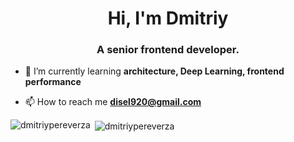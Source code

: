 <h1 align="center">Hi, I'm Dmitriy</h1>
<h3 align="center">A senior frontend developer.</h3>

- 🌱 I’m currently learning **architecture, Deep Learning, frontend performance**

- 📫 How to reach me **disel920@gmail.com**

<p><img align="left" src="https://github-readme-stats.vercel.app/api/top-langs?username=dmitriypereverza&show_icons=true&locale=en&layout=compact" alt="dmitriypereverza" /></p>

<p>&nbsp;<img align="center" src="https://github-readme-stats.vercel.app/api?username=dmitriypereverza&show_icons=true&locale=en" alt="dmitriypereverza" /></p>
